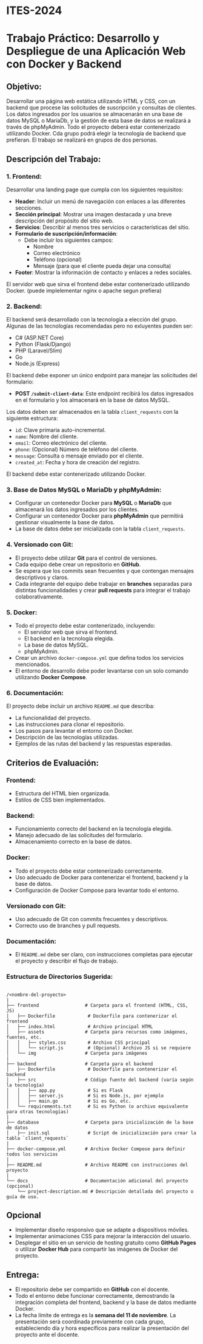 # ITES-2024

# Trabajo Práctico: Desarrollo y Despliegue de una Aplicación Web con Docker y Backend

## Objetivo:
Desarrollar una página web estática utilizando HTML y CSS, con un backend que procese las solicitudes de suscripción y consultas de clientes. Los datos ingresados por los usuarios se almacenarán en una base de datos MySQL o MariaDb, y la gestión de esta base de datos se realizará a través de phpMyAdmin. Todo el proyecto deberá estar contenerizado utilizando Docker. Cda grupo podrá elegir la tecnología de backend que prefieran. El trabajo se realizará en grupos de dos personas.

## Descripción del Trabajo:

### 1. Frontend:
Desarrollar una landing page que cumpla con los siguientes requisitos:

- **Header**: Incluir un menú de navegación con enlaces a las diferentes secciones.
- **Sección principal**: Mostrar una imagen destacada y una breve descripción del propósito del sitio web.
- **Servicios**: Describir al menos tres servicios o características del sitio.
- **Formulario de suscripción/información**:
  - Debe incluir los siguientes campos:
    - Nombre
    - Correo electrónico
    - Teléfono (opcional)
    - Mensaje (para que el cliente pueda dejar una consulta)
- **Footer**: Mostrar la información de contacto y enlaces a redes sociales.

El servidor web que sirva el frontend debe estar contenerizado utilizando Docker. (puede implelementar nginx o apache segun prefiera)

### 2. Backend:
El backend será desarrollado con la tecnología a elección del grupo. Algunas de las tecnologías recomendadas pero no exluyentes pueden ser:

- C# (ASP.NET Core)
- Python (Flask/Django)
- PHP (Laravel/Slim)
- Go
- Node.js (Express)

El backend debe exponer un único endpoint para manejar las solicitudes del formulario:

- **POST `/submit-client-data`**: Este endpoint recibirá los datos ingresados en el formulario y los almacenará en la base de datos MySQL.

Los datos deben ser almacenados en la tabla `client_requests` con la siguiente estructura:

- `id`: Clave primaria auto-incremental.
- `name`: Nombre del cliente.
- `email`: Correo electrónico del cliente.
- `phone`: (Opcional) Número de teléfono del cliente.
- `message`: Consulta o mensaje enviado por el cliente.
- `created_at`: Fecha y hora de creación del registro.

El backend debe estar contenerizado utilizando Docker.

### 3. Base de Datos MySQL o MariaDb y phpMyAdmin:
- Configurar un contenedor Docker para **MySQL** o **MariaDb**  que almacenará los datos ingresados por los clientes.
- Configurar un contenedor Docker para **phpMyAdmin** que permitirá gestionar visualmente la base de datos.
- La base de datos debe ser inicializada con la tabla `client_requests`.

### 4. Versionado con Git:
- El proyecto debe utilizar **Git** para el control de versiones.
- Cada equipo debe crear un repositorio en **GitHub**.
- Se espera que los commits sean frecuentes y que contengan mensajes descriptivos y claros.
- Cada integrante del equipo debe trabajar en **branches** separadas para distintas funcionalidades y crear **pull requests** para integrar el trabajo colaborativamente.

### 5. Docker:
- Todo el proyecto debe estar contenerizado, incluyendo:
  - El servidor web que sirva el frontend.
  - El backend en la tecnología elegida.
  - La base de datos MySQL.
  - phpMyAdmin.
- Crear un archivo `docker-compose.yml` que defina todos los servicios mencionados.
- El entorno de desarrollo debe poder levantarse con un solo comando utilizando **Docker Compose**.

### 6. Documentación:
El proyecto debe incluir un archivo `README.md` que describa:

- La funcionalidad del proyecto.
- Las instrucciones para clonar el repositorio.
- Los pasos para levantar el entorno con Docker.
- Descripción de las tecnologías utilizadas.
- Ejemplos de las rutas del backend y las respuestas esperadas.

## Criterios de Evaluación:

### Frontend:
- Estructura del HTML bien organizada.
- Estilos de CSS bien implementados.

### Backend:
- Funcionamiento correcto del backend en la tecnología elegida.
- Manejo adecuado de las solicitudes del formulario.
- Almacenamiento correcto en la base de datos.

### Docker:
- Todo el proyecto debe estar contenerizado correctamente.
- Uso adecuado de Docker para contenerizar el frontend, backend y la base de datos.
- Configuración de Docker Compose para levantar todo el entorno.

### Versionado con Git:
- Uso adecuado de Git con commits frecuentes y descriptivos.
- Correcto uso de branches y pull requests.

### Documentación:
- El `README.md` debe ser claro, con instrucciones completas para ejecutar el proyecto y describir el flujo de trabajo.

### Estructura de Directorios Sugerida:

```plaintext

/<nombre-del-proyecto>
|
├── frontend                 # Carpeta para el frontend (HTML, CSS, JS)
│   ├── Dockerfile            # Dockerfile para contenerizar el frontend
│   ├── index.html            # Archivo principal HTML
│   ├── assets               # Carpeta para recursos como imágenes, fuentes, etc.
│   │   ├── styles.css        # Archivo CSS principal
│   │   └── script.js         # (Opcional) Archivo JS si se requiere
│   └── img                  # Carpeta para imágenes
|
├── backend                  # Carpeta para el backend
│   ├── Dockerfile            # Dockerfile para contenerizar el backend
│   ├── src                  # Código fuente del backend (varía según la tecnología)
│   │   ├── app.py            # Si es Flask
│   │   ├── server.js         # Si es Node.js, por ejemplo
│   │   ├── main.go           # Si es Go, etc.
│   └── requirements.txt      # Si es Python (o archivo equivalente para otras tecnologías)
|
├── database                 # Carpeta para inicialización de la base de datos
│   ├── init.sql              # Script de inicialización para crear la tabla `client_requests`
|
├── docker-compose.yml       # Archivo Docker Compose para definir todos los servicios
|
├── README.md                # Archivo README con instrucciones del proyecto
|
└── docs                     # Documentación adicional del proyecto (opcional)
    └── project-description.md # Descripción detallada del proyecto o guía de uso.

```


## Opcional 
- Implementar diseño responsivo que se adapte a dispositivos móviles.
- Implementar animaciones CSS para mejorar la interacción del usuario.
- Desplegar el sitio en un servicio de hosting gratuito como **GitHub Pages** o utilizar **Docker Hub** para compartir las imágenes de Docker del proyecto.

## Entrega:

- El repositorio debe ser compartido en **GitHub** con el docente.
- Todo el entorno debe funcionar correctamente, demostrando la integración completa del frontend, backend y la base de datos mediante Docker.
- La fecha límite de entrega es la **semana del 11 de noviembre**. La presentación será coordinada previamente con cada grupo, estableciendo día y hora específicos para realizar la presentación del proyecto ante el docente.



